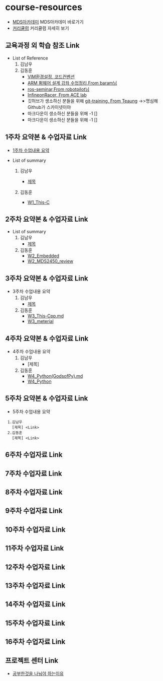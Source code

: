 # course-resources
 * [MDS아카데미](http://www.mdsacademy.co.kr/) MDS아카데미 바로가기
 * [커리큘럼](http://www.mdsacademy.co.kr/customer/board_view.php?board_idx=1595&schField=&schWord=&search_div=notice&size=10&page=1) 커리큘럼 자세히 보기
 
 ## 교육과정 외 학습 참조 Link
  * List of Reference
    1. 김남우
    2. 김동훈
       * [VIM환경설정, 코드컨벤션](https://github.com/d-h-k/DHKim_EnvSettings)
       * [ARM 펌웨어 설계 강좌 수업정리,From baram님](https://github.com/d-h-k/MDS_DHKim_Docs/blob/master/ARM_FW.md)
       * [ros-seminar,From robotpilot님](https://github.com/d-h-k/ros-seminar.git)
       * [InfineonRacer, From ACE lab](https://github.com/realsosy/InfineonRacer)
       * 깃허브가 생소하신 분들을 위해 [git-training, From Teaung](https://github.com/Taeung/git-training)
              ->>명심해 Github가 스카이넷이야
       * 마크다운이 생소하신 분들을 위해 -1 []     
       * 마크다운이 생소하신 분들을 위해 -1 []     
              
 ## 1주차 요약본 & 수업자료 Link
  * [1주차 수업내용 요약](https://github.com/our-self-driving-cars/course-resources/blob/master/week01-c/1%EC%A3%BC%EC%B0%A8%20%EC%88%98%EC%97%85%EB%82%B4%EC%9A%A9)
  
  * List of summary
    
    1. 김남우 
       * [제목](Link)
 
    2. 김동훈 
       * [W1_This-C](https://github.com/d-h-k/MDS_DHKim_Docs/blob/master/W1_This-C.md)
 
 
 ## 2주차 요약본 & 수업자료 Link
  * List of summary
    1. 김남우 
       * [제목](Link)
    2. 김동훈 
       * [W2_Embedded](https://github.com/d-h-k/MDS_DHKim_Docs/blob/master/W2_Embedded.md)
       * [W2_MDS2450_review](https://github.com/d-h-k/MDS_DHKim_Docs/blob/master/W2_MDS2450_review.md)
 
 
 ## 3주차 요약본 & 수업자료 Link
  * 3주차 수업내용 요약
    1. 김남우 
       * [제목](Link)
    2. 김동훈
       * [W3_This-Cpp.md](https://github.com/d-h-k/MDS_DHKim_Docs/blob/master/W3_This-Cpp.md)
       * [W3_meterial](https://github.com/d-h-k/MDS_week_material/tree/master/W3_meterial)
 
 ## 4주차 요약본 & 수업자료 Link
   * 4주차 수업내용 요약
     1. 김남우 
        * [제목] <Link>
     2. 김동훈
        * [W4_Python(GodsofPy).md](https://github.com/d-h-k/MDS_DHKim_Docs/blob/master/W4_Python(GodsofPy).md)
        * [W4_Python](https://github.com/d-h-k/MDS_week_material/tree/master/W4_Python)
 
 
 ## 5주차 요약본 & 수업자료 Link
   * 5주차 수업내용 요약
   ```
    1.김남우 
      [제목] <Link>
    2.김동훈
      [제목] <Link>
   ```
 
 ## 6주차 수업자료 Link
 
 ## 7주차 수업자료 Link
 
 ## 8주차 수업자료 Link
 
 ## 9주차 수업자료 Link
 
 ## 10주차 수업자료 Link

 ## 11주차 수업자료 Link
 
 ## 12주차 수업자료 Link
 
 ## 13주차 수업자료 Link
 
 ## 14주차 수업자료 Link
 
 ## 15주차 수업자료 Link
 
 ## 16주차 수업자료 Link
 
 ## 프로젝트 센터 Link
 
 
 
  * [공부한것을 나눠야 하는이유](https://www.youtube.com/watch?v=KF3ZzK1cTJ8)
  
